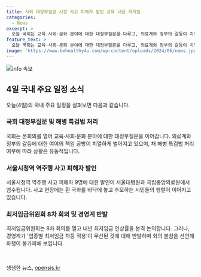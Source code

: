 ```yaml
---
title: 사회 대정부질문 시청 사고 피해자 발인 교육 내년 최저임
categories:
  - News
excerpt: >
  오늘 국회는 교육·사회·문화 분야에 대한 대정부질문을 다루고, 의료계와 정부의 갈등이 치열하게 벌어지는 가운데 해병 특검법 처리 여부에 따라 상황이 유동적입니다. 또한, 서울시청역 역주행 사고 피해자들에 대한 발인식이 엄수되며, 최저임금위원회는 내년 최저임금 인상률을 논의하나 경영계의 반발로 파행이 예상되고 있습니다.
feature_text: >
  오늘 국회는 교육·사회·문화 분야에 대한 대정부질문을 다루고, 의료계와 정부의 갈등이 치열하게 벌어지는 가운데 해병 특검법 처리 여부에 따라 상황이 유동적입니다. 또한, 서울시청역 역주행 사고 피해자들에 대한 발인식이 엄수되며, 최저임금위원회는 내년 최저임금 인상률을 논의하나 경영계의 반발로 파행이 예상되고 있습니다.
image: 'https://www.behealthy4u.com/wp-content/uploads/2024/06/news.jpg'
---
```


<p><img src="https://www.behealthy4u.com/wp-content/uploads/2024/06/news.jpg" alt="info 속보" /></p>

<h2 data-ke-size="size26">4일 국내 주요 일정 소식</h2>

<p data-ke-size="size16">오늘(4일)의 국내 주요 일정을 살펴보면 다음과 같습니다.</p>

<h3>국회 대정부질문 및 해병 특검법 처리</h3>

<p data-ke-size="size16">국회는 본회의를 열어 교육·사회·문화 분야에 대한 대정부질문을 이어갑니다. 의료계와 정부의 갈등에 대한 여야의 책임 공방이 치열하게 벌어지고 있으며, 채 해병 특검법 처리 여부에 따라 상황은 유동적입니다.</p>

<h3>서울시청역 역주행 사고 피해자 발인</h3>

<p data-ke-size="size16">서울시청역 역주행 사고 피해자 9명에 대한 발인이 서울대병원과 국립중앙의료원에서 엄수됩니다. 사고 현장에는 흰 국화를 바닥에 놓고 추모하는 시민들의 행렬이 이어지고 있습니다.</p>

<h3>최저임금위원회 8차 회의 및 경영계 반발</h3>

<p data-ke-size="size16">최저임금위원회는 8차 회의를 열고 내년 최저임금 인상률을 본격 논의합니다. 그러나, 경영계가 '업종별 최저임금 차등 적용'이 무산된 것에 대해 반발하며 회의 불참을 선언해 파행이 불가피해 보입니다.</p>

<p data-ke-size="size16">&nbsp;</p>
생생한 뉴스, <a href="https://opensis.kr" rel="dofollow">opensis.kr</a>


